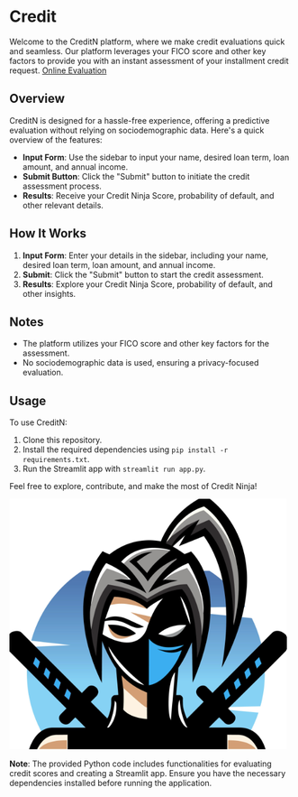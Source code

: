 # Credit

Welcome to the CreditN platform, where we make credit evaluations quick and seamless. Our platform leverages your FICO score and other key factors to provide you with an instant assessment of your installment credit request.
[Online Evaluation]([https://github.com/your-username/your-project/issues](https://creditscoringsimulation.streamlit.app/))

## Overview

CreditN is designed for a hassle-free experience, offering a predictive evaluation without relying on sociodemographic data. Here's a quick overview of the features:

- **Input Form**: Use the sidebar to input your name, desired loan term, loan amount, and annual income.
- **Submit Button**: Click the "Submit" button to initiate the credit assessment process.
- **Results**: Receive your Credit Ninja Score, probability of default, and other relevant details.

## How It Works

1. **Input Form**: Enter your details in the sidebar, including your name, desired loan term, loan amount, and annual income.
2. **Submit**: Click the "Submit" button to start the credit assessment.
3. **Results**: Explore your Credit Ninja Score, probability of default, and other insights.

## Notes

- The platform utilizes your FICO score and other key factors for the assessment.
- No sociodemographic data is used, ensuring a privacy-focused evaluation.

## Usage

To use CreditN:

1. Clone this repository.
2. Install the required dependencies using `pip install -r requirements.txt`.
3. Run the Streamlit app with `streamlit run app.py`.

Feel free to explore, contribute, and make the most of Credit Ninja!

![CreditN](ninja.png)

**Note**: The provided Python code includes functionalities for evaluating credit scores and creating a Streamlit app. Ensure you have the necessary dependencies installed before running the application.

